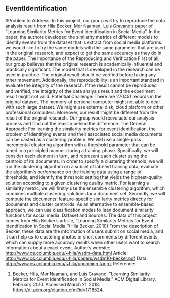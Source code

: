 ## EventIdentification
#Problem to Address:</h>
In this project, our group will try to reproduce the data analysis result from Hila Becker, Mor
Naaman, Luis Gravano’s paper of “Learning Similarity Metrics for Event Identification in
Social Media”.
In the paper, the authors developed the similarity metrics of different models to identify
events from the dataset that is extract from social media platforms. we would like to try the
same models with the same parameter that are used in the original research, and expect to get
the same accuracy as they do in the paper.
The Importance of the Reproducing and Verification
First of all, our group believes that the original research is academically influential and
practically significant. The model that is developed in the research can be used in practice.
The original result should be verified before taking any other movement.
Additionally, the reproducibility is an important standard in evaluate the integrity of the
research. If the result cannot be reproduced and verified, the integrity of the data analysis
result and the experiment result might not valid.
Potential Challenge:
There are 270451 records in the original dataset. The memory of personal computer might
not able to deal with such large dataset. We might use external disk, cloud platform or other
professional computers.
Moreover, our result might be different from the result of the original research. Our group
would reevaluate our analysis process and find out the reason behind the difference.
The General Approach:
For learning the similarity metrics for event identification, the problem of identifying events
and their associated social media documents can be casted as a clustering problem.
We will use a single-pass incremental clustering algorithm with a threshold parameter that
can be tuned in a principled manner during a training phase.
Specifically, we will consider each element in turn, and represent each cluster using the
centroid of its documents.
In order to specify a clustering threshold, we will run the clustering algorithm on a subset of
labeled training data, evaluate the algorithm’s performance on the training data using a range
of thresholds, and identify the threshold setting that yields the highest-quality solution
according to a given clustering quality metric.
For learning a similarity metric, we will firstly use the ensemble clustering algorithm, which
combines multiple clustering solutions for a document set. Secondly, we will compute the
documents’ feature-specific similarity metrics directly for documents and cluster centroids.
As an alternative to ensemble-based approach, we can use classification modes to lean
document similarity functions for social media.
Dataset and Sources:
The data of this project comes from Hila Becker’s article, “Learning Similarity Metrics for
Event Identification in Social Media.”(Hila Becker, 2010)
From the description of Becker, these data are the information of users submit on social
media, and it can help us to clustering photos or short comments by different events, which
can supply more accuracy results when other users want to search information about a exact
event.
Author’s website: http://www.cs.columbia.edu/~hila/wsdm-data.html
Article: http://www.cs.columbia.edu/~hila/papers/wsdm10-becker.pdf
Data: http://www.cs.columbia.edu/~hila/upcoming.tar.gz
Reference:
1. Becker, Hila, Mor Naaman, and Luis Gravano. "Learning Similarity Metrics for Event
Identification in Social Media." ACM Digital Library. February 2010. Accessed
March 21, 2018. https://dl.acm.org/citation.cfm?id=1718524.
